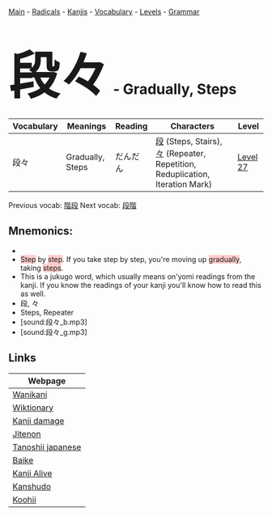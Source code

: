 <style> bigfont {font-size: 100px}</style>
[Main](../README.md) -
[Radicals](../radicals.md) -
[Kanjis](../kanjis.md) -
[Vocabulary](../vocabulary.md) -
[Levels](../levels.md) -
[Grammar](../grammar.md)
# <bigfont> 段々</bigfont> - Gradually, Steps 

| Vocabulary | Meanings | Reading | Characters | Level |
| --- | --- | --- | --- | --- |
| 段々 | Gradually, Steps | だんだん |  [段](../kanjis/段.md) (Steps, Stairs), [々](../kanjis/々.md) (Repeater, Repetition, Reduplication, Iteration Mark) | [Level 27](../levels/wk_level27.md) |

Previous vocab: [階段](階段.md) Next vocab: [段階](段階.md) 

## Mnemonics:

* 
* <span style="background-color:#ffcccb"> Step</span> by <span style="background-color:#ffcccb"> step</span>. If you take step by step, you're moving up <span style="background-color:#ffcccb"> gradually</span>, taking <span style="background-color:#ffcccb"> steps</span>.
* This is a jukugo word, which usually means on'yomi readings from the kanji. If you know the readings of your kanji you'll know how to read this as well.
* 段, 々
* Steps, Repeater
* [sound:段々_b.mp3]
* [sound:段々_g.mp3]


## Links 

| Webpage |
| --- |
| [Wanikani          ](https://www.wanikani.com/kanji/段々) |
| [Wiktionary        ](https://en.wiktionary.org/wiki/段々) |
| [Kanji damage      ](http://www.kanjidamage.com/kanji/search?utf8=✓&q=段々) |
| [Jitenon           ](https://jitenon.com/kanji/段々) |
| [Tanoshii japanese ](https://www.tanoshiijapanese.com/dictionary/kanji.cfm?k=段々) |
| [Baike             ](https://baike.baidu.com/item/段々) |
| [Kanji Alive       ](https://app.kanjialive.com/段々) |
| [Kanshudo          ](https://www.kanshudo.com/searchmn?q=段々) |
| [Koohii            ](https://kanji.koohii.com/study/kanji/段々) |

